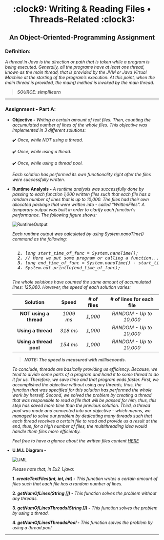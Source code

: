<h1 align="center">:clock9: Writing & Reading Files • Threads-Related :clock3:</h1>
 
<h2 align="center"> An Object-Oriented-Programming Assignment </h2>
 
<h3> Definition: </h3>
 
_A thread in Java is the direction or path that is taken while a program is being executed. Generally, all the programs have at least one thread, known as the main thread, that is provided by the JVM or Java Virtual Machine at the starting of the program’s execution. At this point, when the main thread is provided, the main() method is invoked by the main thread._
> **_SOURCE: simplilearn_**

-------------------------------------------------------------------------------------------------------------------------------------------------------------------

<h3> Assignment - Part A: </h3>

 * **Objective -** _Writing a certain amount of text files. Then, counting the accumulated number of lines of the whole files. This objective was implemented in 3 different solutions:_
 
     :heavy_check_mark: _Once, while NOT using a thread._
     
     :heavy_check_mark: _Once, while using a thead._
     
     :heavy_check_mark: _Once, while using a thread pool._
     
    _Each solution has performed its own functionality right after the files were successfully written._
     
* **Runtime Analysis -** _A runtime analysis was successfully done by passing to each function 1,000 written files such that each file has a random number of lines that is up to 10,000. The files had their own allocated package that were written into - called "WrittenFiles". A temporary output was built in order to clarify each function's performance. The following figure shows:_

   ![RuntimeOutput](https://user-images.githubusercontent.com/75171676/210275919-b909c12d-c50a-4684-ac02-882f5003bb1e.PNG)
   
   _Each runtime output was calculated by using System.nanoTime() command as the following:_
    
    <pre><i>
    <b>1.</b> long start_time_of_func = System.nanoTime();
    <b>2.</b> // Here we put some program or calling a function...
    <b>3.</b> long end_time_of_func = System.nanoTime() - start_time_of_func;
    <b>4.</b> System.out.println(end_time_of_func);
    </pre></i>
   
   _The whole solutions have counted the same amount of accumulated lines: 125,860. However, the speed of each solution varies:_
   
   | Solution                    | Speed           | # of files   | # of lines for each file   |
   |:---------------------------:|:---------------:|:------------:|:--------------------------:|
   | **NOT using a thread**      | _1009 ms_       | _1,000_      | _RANDOM - Up to 10,000_    |
   | **Using a thread**          | _318 ms_        | _1,000_      | _RANDOM - Up to 10,000_    |
   | **Using a thread pool**     | _154 ms_        | _1,000_      | _RANDOM - Up to 10,000_    |
   
   > **_NOTE: The speed is measured with milliseconds._**
   
   _To conclude, threads are basically providing us efficiency. Because, we tend to divide some parts of a program and hand it to some thread to do it for us.
   Therefore, we save time and that program ends faster. First, we accomplished the objective without using any threads, thus, the function that was specified for
   this solution has performed the whole work by herself. Second, we solved the problem by creating a thread that was responsible to read a file that will be passed
   for him, thus, this step has saved more time than the previous solution. Third, a thread pool was made and connected into our objective - which means, we managed
   to solve our problem by dedicating many threads such that each thread receives a certain file to read and provide us a result at the end, thus, for a high number
   of files, the multithreading idea would handle them files more efficiently._
   
   _Feel free to have a glance about the written files content  [HERE](https://github.com/osamaghaliah/OOP_Ex2/tree/master/src/Part_A/WrittenFiles)_
   
* **U.M.L Diagram -**

   ![UML](https://user-images.githubusercontent.com/75171676/210280069-ea142d45-8d39-4679-b26b-e597cd2419ba.png)

  _Please note that, in Ex2_1.java:_
      
     **1. _createTextFiles(int, int, int) -_** _This function writes a certain amount of files such that each file has a random number of lines._
     
     **2. _getNumOfLines(String []) -_** _This function solves the problem without any threads._
    
     **3. _getNumOfLinesThreads(String []) -_** _This function solves the problem by using a thread._
     
     **4. _getNumOfLinesThreadsPool -_** _This function solves the problem by using a thread pool._
     
-------------------------------------------------------------------------------------------------------------------------------------------------------------------


